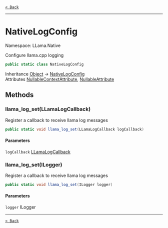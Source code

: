 [`< Back`](./)

---

# NativeLogConfig

Namespace: LLama.Native

Configure llama.cpp logging

```csharp
public static class NativeLogConfig
```

Inheritance [Object](https://docs.microsoft.com/en-us/dotnet/api/system.object) → [NativeLogConfig](./llama.native.nativelogconfig.md)<br>
Attributes [NullableContextAttribute](https://docs.microsoft.com/en-us/dotnet/api/system.runtime.compilerservices.nullablecontextattribute), [NullableAttribute](https://docs.microsoft.com/en-us/dotnet/api/system.runtime.compilerservices.nullableattribute)

## Methods

### **llama_log_set(LLamaLogCallback)**

Register a callback to receive llama log messages

```csharp
public static void llama_log_set(LLamaLogCallback logCallback)
```

#### Parameters

`logCallback` [LLamaLogCallback](./llama.native.nativelogconfig.llamalogcallback.md)<br>

### **llama_log_set(ILogger)**

Register a callback to receive llama log messages

```csharp
public static void llama_log_set(ILogger logger)
```

#### Parameters

`logger` ILogger<br>

---

[`< Back`](./)
